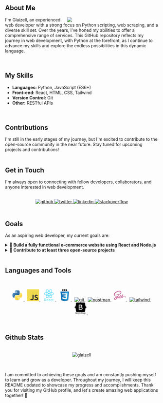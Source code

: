 
## About Me
 <img align='right' src="https://github.com/glaizell/glaizell/assets/105622744/54ca78f4-3507-4c94-bfaf-bb452932c6e3" width="300">
  
  <p align='left'>I'm Glaizell, an experienced web developer with a strong focus on Python scripting, web scraping, and a diverse skill set. Over the years, I've honed my abilities to offer a comprehensive range of services. This GitHub repository reflects my journey in web development, with Python at the forefront, as I continue to advance my skills and explore the endless possibilities in this dynamic language.</p>
<br/>



## My Skills

- **Languages:** Python, JavaScript (ES6+)
- **Front-end:** React, HTML, CSS, Tailwind
- **Version Control:** Git
- **Other:** RESTful APIs
<br/>


  
## Contributions

I'm still in the early stages of my journey, but I'm excited to contribute to the open-source community in the near future. Stay tuned for upcoming projects and contributions!
<br/>
<br/>


## Get in Touch

I'm always open to connecting with fellow developers, collaborators, and anyone interested in web development.
<br/>
<br/>


<div align="center">
<a href="https://github.com/glaizell" target="_blank">
<img src=https://img.shields.io/badge/github-%2324292e.svg?&style=for-the-badge&logo=github&logoColor=white alt=github style="margin-bottom: 5px;" />
</a>
<a href="https://twitter.com/https://twitter.com/_glaizell" target="_blank">
<img src=https://img.shields.io/badge/twitter-%2300acee.svg?&style=for-the-badge&logo=twitter&logoColor=white alt=twitter style="margin-bottom: 5px;" />
</a>
<a href="https://linkedin.com/in/glaizell-a-079497147" target="_blank">
<img src=https://img.shields.io/badge/linkedin-%231E77B5.svg?&style=for-the-badge&logo=linkedin&logoColor=white alt=linkedin style="margin-bottom: 5px;" />
</a>
<a href="https://stackoverflow.com/users/https://stackoverflow.com/users/20291760/glaizell" target="_blank">
<img src=https://img.shields.io/badge/stackoverflow-%23F28032.svg?&style=for-the-badge&logo=stackoverflow&logoColor=white alt=stackoverflow style="margin-bottom: 5px;" />
</a>  
</div> 
<br/>



## Goals

As an aspiring web developer, my current goals are:

<details>
  <summary><h4 style="display:inline">🎯 Build a fully functional e-commerce website using React and Node.js</h4></summary>
  
  I am eager to design and develop an end-to-end e-commerce platform that offers seamless user experiences, secure payment gateways, and intuitive product management.
</details>

<details>
  <summary><h4 style="display:inline">🎯 Contribute to at least three open-source projects</h4></summary>
  
  I believe in the power of collaboration and giving back to the community. By contributing to open-source projects, I aim to share my knowledge, improve existing tools, and learn from experienced developers.
</details>

<br/>



## Languages and Tools
<br>
<p align="center">
  <a href="https://www.python.org" target="_blank" rel="noreferrer">
    <img src="https://raw.githubusercontent.com/devicons/devicon/master/icons/python/python-original.svg" alt="python" width="40" height="40"/>
  </a>&nbsp;
   <a href="https://developer.mozilla.org/en-US/docs/Web/JavaScript" target="_blank" rel="noreferrer">
    <img src="https://raw.githubusercontent.com/devicons/devicon/master/icons/javascript/javascript-original.svg" alt="javascript" width="40" height="40"/>
  </a>&nbsp;
  <a href="https://reactjs.org/" target="_blank" rel="noreferrer">
    <img src="https://raw.githubusercontent.com/devicons/devicon/master/icons/react/react-original-wordmark.svg" alt="react" width="40" height="40"/>
  </a>&nbsp;
  <a href="https://www.w3schools.com/css/" target="_blank" rel="noreferrer">
    <img src="https://raw.githubusercontent.com/devicons/devicon/master/icons/css3/css3-original-wordmark.svg" alt="css3" width="40" height="40"/>
  </a>&nbsp;
   <a href="https://git-scm.com/" target="_blank" rel="noreferrer">
    <img src="https://www.vectorlogo.zone/logos/git-scm/git-scm-icon.svg" alt="git" width="40" height="40"/>
  </a>&nbsp;
  <a href="https://postman.com" target="_blank" rel="noreferrer">
    <img src="https://www.vectorlogo.zone/logos/getpostman/getpostman-icon.svg" alt="postman" width="40" height="40"/>
  </a>&nbsp;
  <a href="https://sass-lang.com" target="_blank" rel="noreferrer">
    <img src="https://raw.githubusercontent.com/devicons/devicon/master/icons/sass/sass-original.svg" alt="sass" width="40" height="40"/>
  </a>&nbsp;
  <a href="https://tailwindcss.com/" target="_blank" rel="noreferrer">
    <img src="https://www.vectorlogo.zone/logos/tailwindcss/tailwindcss-icon.svg" alt="tailwind" width="40" height="40"/>
  </a>&nbsp;
   <a href="https://getbootstrap.com" target="_blank" rel="noreferrer">
    <img src="https://raw.githubusercontent.com/devicons/devicon/master/icons/bootstrap/bootstrap-plain-wordmark.svg" alt="bootstrap" width="40" height="40"/>
  </a>&nbsp;
</p>
<br/>




## Github Stats
<br/>

<div align="center"><img align="center" src="https://github-readme-stats.vercel.app/api/top-langs?username=glaizell&show_icons=true&locale=en&layout=compact" alt="glaizell" /></div>
<br/>
<br/>





I am committed to achieving these goals and am constantly pushing myself to learn and grow as a developer. Throughout my journey, I will keep this README updated to showcase my progress and accomplishments. Thank you for visiting my GitHub profile, and let's create amazing web applications together! 🚀
